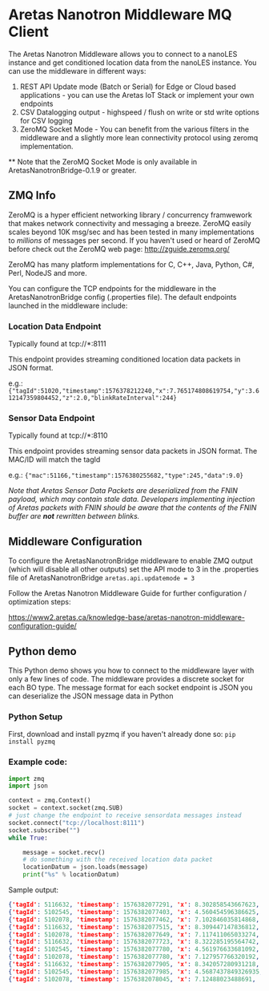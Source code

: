 # Aretas Nanotron Middleware MQ Client

The Aretas Nanotron Middleware allows you to connect to a nanoLES instance and get conditioned location data from the nanoLES instance. You can use the middleware in different ways:
1. REST API Update mode (Batch or Serial) for Edge or Cloud based applications - you can use the Aretas IoT Stack or implement your own endpoints
2. CSV Datalogging output - highspeed / flush on write or std write options for CSV logging
3. ZeroMQ Socket Mode - You can benefit from the various filters in the middleware and a slightly more lean connectivity protocol using zeromq implementation.

** Note that the ZeroMQ Socket Mode is only available in AretasNanotronBridge-0.1.9 or greater.

## ZMQ Info
ZeroMQ is a hyper efficient networking library / concurrency framwework that makes network connectivity and messaging a breeze. ZeroMQ easily scales beyond 10K msg/sec and has been tested in many implementations to *millions* of messages per second. If you haven't used or heard of ZeroMQ before check out the ZeroMQ web page: http://zguide.zeromq.org/

ZeroMQ has many platform implementations for C, C++, Java, Python, C#, Perl, NodeJS and more.

You can configure the TCP endpoints for the middleware in the AretasNanotronBridge config (.properties file). The default endpoints launched in the middleware include:

### Location Data Endpoint
Typically found at tcp://*:8111

This endpoint provides streaming conditioned location data packets in JSON format. 

e.g.:
`{"tagId":51020,"timestamp":1576378212240,"x":7.765174808619754,"y":3.612147359804452,"z":2.0,"blinkRateInterval":244}`

### Sensor Data Endpoint
Typically found at tcp://*:8110

This endpoint provides streaming sensor data packets in JSON format. The MAC/ID will match the tagId

e.g.:
`{"mac":51166,"timestamp":1576380255682,"type":245,"data":9.0}`

*Note that Aretas Sensor Data Packets are deserialized from the FNIN payload, which may contain stale data. Developers implementing injection of Aretas packets with FNIN should be aware that the contents of the FNIN buffer are **not** rewritten between blinks.*

## Middleware Configuration
To configure the AretasNanotronBridge middleware to enable ZMQ output (which will disable all other outputs) set the API mode to 3 in the .properties file of AretasNanotronBridge
`aretas.api.updatemode = 3`

Follow the Aretas Nanotron Middleware Guide for further configuration / optimization steps:

https://www2.aretas.ca/knowledge-base/aretas-nanotron-middleware-configuration-guide/

## Python demo
This Python demo shows you how to connect to the middleware layer with only a few lines of code. The middleware provides a discrete socket for each BO type. The message format for each socket endpoint is JSON you can deserialize the JSON message data in Python 

### Python Setup
First, download and install pyzmq if you haven't already done so:
`pip install pyzmq`

### Example code:
````Python
import zmq
import json

context = zmq.Context()
socket = context.socket(zmq.SUB)
# just change the endpoint to receive sensordata messages instead
socket.connect("tcp://localhost:8111")
socket.subscribe("")
while True:

    message = socket.recv()
    # do something with the received location data packet
    locationDatum = json.loads(message)
    print("%s" % locationDatum)
````
Sample output:
````JSON
{'tagId': 5116632, 'timestamp': 1576382077291, 'x': 8.302858543667623, 'y': 15.793891240347047, 'z': 2.0, 'blinkRateInterval': 211}
{'tagId': 5102545, 'timestamp': 1576382077403, 'x': 4.560454596386625, 'y': 16.679619082546353, 'z': 2.0, 'blinkRateInterval': 395}
{'tagId': 5102078, 'timestamp': 1576382077462, 'x': 7.102846035814868, 'y': 5.716295307070267, 'z': 2.0, 'blinkRateInterval': 200}
{'tagId': 5116632, 'timestamp': 1576382077515, 'x': 8.309447147836812, 'y': 15.802068555346956, 'z': 2.0, 'blinkRateInterval': 211}
{'tagId': 5102078, 'timestamp': 1576382077649, 'x': 7.117411065033274, 'y': 5.701537865206717, 'z': 2.0, 'blinkRateInterval': 204}
{'tagId': 5116632, 'timestamp': 1576382077723, 'x': 8.322285195564742, 'y': 15.813940658874932, 'z': 2.0, 'blinkRateInterval': 211}
{'tagId': 5102545, 'timestamp': 1576382077780, 'x': 4.561976633681092, 'y': 16.6836583335605, 'z': 2.0, 'blinkRateInterval': 397}
{'tagId': 5102078, 'timestamp': 1576382077780, 'x': 7.127957766320192, 'y': 5.706976010596711, 'z': 2.0, 'blinkRateInterval': 199}
{'tagId': 5116632, 'timestamp': 1576382077905, 'x': 8.342057280931218, 'y': 15.804198334214501, 'z': 2.0, 'blinkRateInterval': 210}
{'tagId': 5102545, 'timestamp': 1576382077985, 'x': 4.5687437849326935, 'y': 16.68127661780779, 'z': 2.0, 'blinkRateInterval': 394}
{'tagId': 5102078, 'timestamp': 1576382078045, 'x': 7.12488023488691, 'y': 5.694924748258292, 'z': 2.0, 'blinkRateInterval': 200}
````

